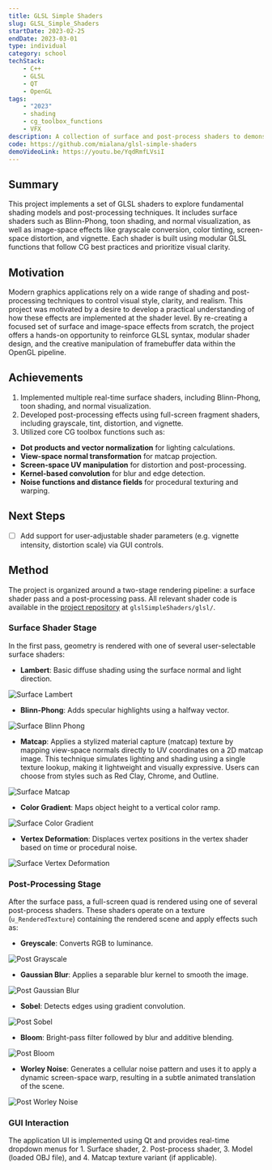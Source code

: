 ```yaml
---
title: GLSL Simple Shaders
slug: GLSL_Simple_Shaders
startDate: 2023-02-25
endDate: 2023-03-01
type: individual
category: school
techStack:
    - C++
    - GLSL
    - QT
    - OpenGL
tags:
    - "2023"
    - shading
    - cg_toolbox_functions
    - VFX
description: A collection of surface and post-process shaders to demonstrate GLSL best practices and common CG toolbox functions.
code: https://github.com/mialana/glsl-simple-shaders
demoVideoLink: https://youtu.be/YqdRmfLVsiI
---
```


## Summary

This project implements a set of GLSL shaders to explore fundamental shading models and post-processing techniques. It includes surface shaders such as Blinn-Phong, toon shading, and normal visualization, as well as image-space effects like grayscale conversion, color tinting, screen-space distortion, and vignette. Each shader is built using modular GLSL functions that follow CG best practices and prioritize visual clarity.

## Motivation

Modern graphics applications rely on a wide range of shading and post-processing techniques to control visual style, clarity, and realism. This project was motivated by a desire to develop a practical understanding of how these effects are implemented at the shader level. By re-creating a focused set of surface and image-space effects from scratch, the project offers a hands-on opportunity to reinforce GLSL syntax, modular shader design, and the creative manipulation of framebuffer data within the OpenGL pipeline.

## Achievements

1. Implemented multiple real-time surface shaders, including Blinn-Phong, toon shading, and normal visualization.
2. Developed post-processing effects using full-screen fragment shaders, including grayscale, tint, distortion, and vignette.
3. Utilized core CG toolbox functions such as:

- **Dot products and vector normalization** for lighting calculations.
- **View-space normal transformation** for matcap projection.
- **Screen-space UV manipulation** for distortion and post-processing.
- **Kernel-based convolution** for blur and edge detection.
- **Noise functions and distance fields** for procedural texturing and warping.

## Next Steps

- [ ] Add support for user-adjustable shader parameters (e.g. vignette intensity, distortion scale) via GUI controls.

## Method

The project is organized around a two-stage rendering pipeline: a surface shader pass and a post-processing pass. All relevant shader code is available in the [project repository](https://github.com/mialana/glsl-simple-shaders) at `glslSimpleShaders/glsl/`.

### Surface Shader Stage

In the first pass, geometry is rendered with one of several user-selectable surface shaders:

- **Lambert**: Basic diffuse shading using the surface normal and light direction.

![Surface Lambert](./assets/surface_lambert.png)

- **Blinn-Phong**: Adds specular highlights using a halfway vector.

![Surface Blinn Phong](./assets/surface_blinn-phong.png)

- **Matcap**: Applies a stylized material capture (matcap) texture by mapping view-space normals directly to UV coordinates on a 2D matcap image. This technique simulates lighting and shading using a single texture lookup, making it lightweight and visually expressive. Users can choose from styles such as Red Clay, Chrome, and Outline.

![Surface Matcap](./assets/surface_matcap.png)

- **Color Gradient**: Maps object height to a vertical color ramp.

![Surface Color Gradient](./assets/surface_color_gradient.png)

- **Vertex Deformation**: Displaces vertex positions in the vertex shader based on time or procedural noise.

![Surface Vertex Deformation](./assets/surface_vertex_deformation.gif)

### Post-Processing Stage

After the surface pass, a full-screen quad is rendered using one of several post-process shaders. These shaders operate on a texture (`u_RenderedTexture`) containing the rendered scene and apply effects such as:

- **Greyscale**: Converts RGB to luminance.

![Post Grayscale](./assets/post_grayscale.png)

- **Gaussian Blur**: Applies a separable blur kernel to smooth the image.

![Post Gaussian Blur](./assets/post_gaussian_blur.png)

- **Sobel**: Detects edges using gradient convolution.

![Post Sobel](./assets/post_sobel.png)

- **Bloom**: Bright-pass filter followed by blur and additive blending.

![Post Bloom](./assets/post_bloom.png)

- **Worley Noise**: Generates a cellular noise pattern and uses it to apply a dynamic screen-space warp, resulting in a subtle animated translation of the scene.

![Post Worley Noise](./assets/post_worley_noise.gif)

### GUI Interaction

The application UI is implemented using Qt and provides real-time dropdown menus for 1. Surface shader, 2. Post-process shader, 3. Model (loaded OBJ file), and 4. Matcap texture variant (if applicable).

